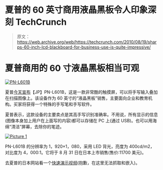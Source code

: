 # 夏普的 60 英寸商用液晶黑板令人印象深刻 TechCrunch

> 原文：<https://web.archive.org/web/https://techcrunch.com/2010/08/19/sharps-60-inch-lcd-blackboard-for-business-use-is-quite-impressive/>

# 夏普商用的 60 寸液晶黑板相当可观

[![](img/f6099e012e2349c21b6f1f50f68cd217.png "PN-L601B")](https://web.archive.org/web/20221207114046/http://www.crunchgear.com/2010/08/19/sharps-60-inch-lcd-blackboard-for-business-use-is-quite-impressive/pn-l601b/)

夏普[今天宣布](https://web.archive.org/web/20221207114046/http://www.sharp.co.jp/corporate/news/100818-a.html#video)【JP】PN-L601B，这是一款非常酷的触摸屏，可以将手写输入叠加在扫描图像上。该设备作为 60 英寸的“液晶黑板”销售，主要面向企业和教育机构。买家将获得一个特殊的手写笔和手写软件。

夏普表示，这款设备的主要卖点是其高手写识别准确率。不用说，所有显示的信息(图像本身加上用户在上面写的内容)都可以存储在 PC 上(通过 USB)。也可以用海绵“清洁”屏幕，去除你的笔迹。

[![](img/7c5e09c0268f7007548a7df48c692467.png "Picture 1")](https://web.archive.org/web/20221207114046/http://www.crunchgear.com/2010/08/19/sharps-60-inch-lcd-blackboard-for-business-use-is-quite-impressive/picture-1-35/)

PN-L601B 的分辨率为 1，920×1，080，采用 LED 背光，亮度为 400cd/m2，对比度为 4，000:1。它将于 8 月 31 日在日本上市销售(售价:11700 美元)。

去夏普的日本网站看一个[快速演示视频](https://web.archive.org/web/20221207114046/http://www.sharp.co.jp/corporate/news/100818-a.html#video)(抱歉，在这里无法抓取和嵌入)。